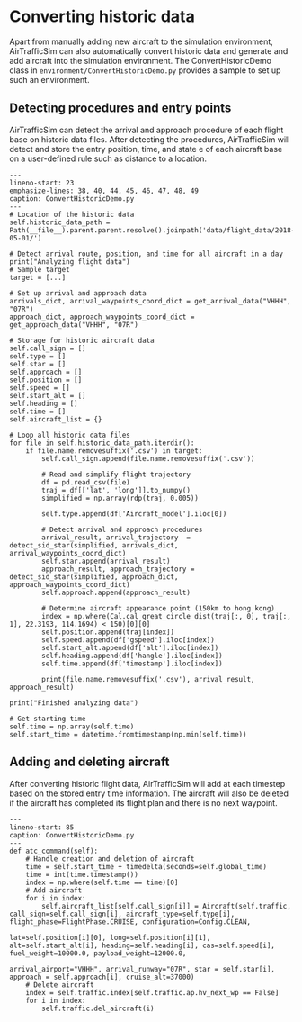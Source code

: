 # Converting historic data

Apart from manually adding new aircraft to the simulation environment, AirTrafficSim can also automatically convert historic data and generate and add aircraft into the simulation environment. The ConvertHistoricDemo class in `environment/ConvertHistoricDemo.py` provides a sample to set up such an environment.


## Detecting procedures and entry points

AirTrafficSim can detect the arrival and approach procedure of each flight base on historic data files. After detecting the procedures, AirTrafficSim will detect and store the entry position, time, and state e of each aircraft base on a user-defined rule such as distance to a location. 

```{code-block} python
---
lineno-start: 23
emphasize-lines: 38, 40, 44, 45, 46, 47, 48, 49
caption: ConvertHistoricDemo.py
---
# Location of the historic data
self.historic_data_path = Path(__file__).parent.parent.resolve().joinpath('data/flight_data/2018-05-01/')

# Detect arrival route, position, and time for all aircraft in a day
print("Analyzing flight data")
# Sample target
target = [...]

# Set up arrival and approach data
arrivals_dict, arrival_waypoints_coord_dict = get_arrival_data("VHHH", "07R")
approach_dict, approach_waypoints_coord_dict = get_approach_data("VHHH", "07R")

# Storage for historic aircraft data
self.call_sign = []
self.type = []
self.star = []
self.approach = []
self.position = []
self.speed = []
self.start_alt = []
self.heading = []
self.time = []
self.aircraft_list = {}

# Loop all historic data files
for file in self.historic_data_path.iterdir():
    if file.name.removesuffix('.csv') in target:
        self.call_sign.append(file.name.removesuffix('.csv'))
        
        # Read and simplify flight trajectory
        df = pd.read_csv(file)
        traj = df[['lat', 'long']].to_numpy()
        simplified = np.array(rdp(traj, 0.005))   

        self.type.append(df['Aircraft_model'].iloc[0])

        # Detect arrival and approach procedures
        arrival_result, arrival_trajectory  = detect_sid_star(simplified, arrivals_dict, arrival_waypoints_coord_dict)
        self.star.append(arrival_result)
        approach_result, approach_trajectory = detect_sid_star(simplified, approach_dict, approach_waypoints_coord_dict)
        self.approach.append(approach_result)

        # Determine aircraft appearance point (150km to hong kong)
        index = np.where(Cal.cal_great_circle_dist(traj[:, 0], traj[:, 1], 22.3193, 114.1694) < 150)[0][0]
        self.position.append(traj[index])
        self.speed.append(df['gspeed'].iloc[index])
        self.start_alt.append(df['alt'].iloc[index])
        self.heading.append(df['hangle'].iloc[index])
        self.time.append(df['timestamp'].iloc[index])

        print(file.name.removesuffix('.csv'), arrival_result, approach_result)

print("Finished analyzing data")

# Get starting time
self.time = np.array(self.time)
self.start_time = datetime.fromtimestamp(np.min(self.time))
```

## Adding and deleting aircraft

After converting historic flight data, AirTrafficSim will add at each timestep based on the stored entry time information. The aircraft will also be deleted if the aircraft has completed its flight plan and there is no next waypoint.

```{code-block} python
---
lineno-start: 85
caption: ConvertHistoricDemo.py
---
def atc_command(self):
    # Handle creation and deletion of aircraft
    time = self.start_time + timedelta(seconds=self.global_time)
    time = int(time.timestamp())
    index = np.where(self.time == time)[0]
    # Add aircraft
    for i in index:
        self.aircraft_list[self.call_sign[i]] = Aircraft(self.traffic, call_sign=self.call_sign[i], aircraft_type=self.type[i], flight_phase=FlightPhase.CRUISE, configuration=Config.CLEAN,
                                                            lat=self.position[i][0], long=self.position[i][1], alt=self.start_alt[i], heading=self.heading[i], cas=self.speed[i], fuel_weight=10000.0, payload_weight=12000.0,
                                                            arrival_airport="VHHH", arrival_runway="07R", star = self.star[i], approach = self.approach[i], cruise_alt=37000)
    # Delete aircraft
    index = self.traffic.index[self.traffic.ap.hv_next_wp == False]
    for i in index:
        self.traffic.del_aircraft(i)
```